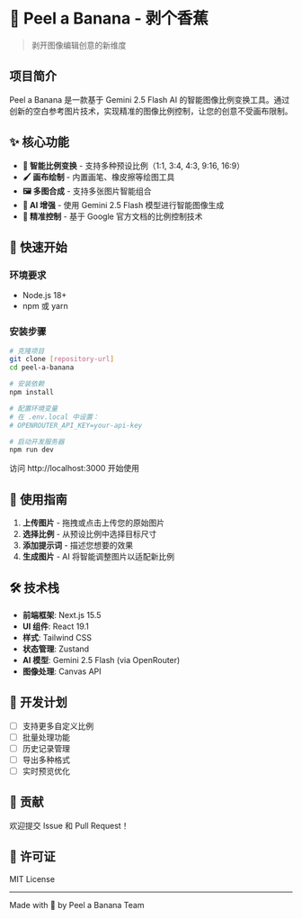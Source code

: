 # 🍌 Peel a Banana - 剥个香蕉

> 剥开图像编辑创意的新维度

## 项目简介

Peel a Banana 是一款基于 Gemini 2.5 Flash AI 的智能图像比例变换工具。通过创新的空白参考图片技术，实现精准的图像比例控制，让您的创意不受画布限制。

## ✨ 核心功能

- **🎨 智能比例变换** - 支持多种预设比例（1:1, 3:4, 4:3, 9:16, 16:9）
- **🖌️ 画布绘制** - 内置画笔、橡皮擦等绘图工具
- **🖼️ 多图合成** - 支持多张图片智能组合
- **🤖 AI 增强** - 使用 Gemini 2.5 Flash 模型进行智能图像生成
- **📐 精准控制** - 基于 Google 官方文档的比例控制技术

## 🚀 快速开始

### 环境要求
- Node.js 18+
- npm 或 yarn

### 安装步骤

```bash
# 克隆项目
git clone [repository-url]
cd peel-a-banana

# 安装依赖
npm install

# 配置环境变量
# 在 .env.local 中设置：
# OPENROUTER_API_KEY=your-api-key

# 启动开发服务器
npm run dev
```

访问 http://localhost:3000 开始使用

## 📖 使用指南

1. **上传图片** - 拖拽或点击上传您的原始图片
2. **选择比例** - 从预设比例中选择目标尺寸
3. **添加提示词** - 描述您想要的效果
4. **生成图片** - AI 将智能调整图片以适配新比例

## 🛠️ 技术栈

- **前端框架**: Next.js 15.5
- **UI 组件**: React 19.1
- **样式**: Tailwind CSS
- **状态管理**: Zustand
- **AI 模型**: Gemini 2.5 Flash (via OpenRouter)
- **图像处理**: Canvas API

## 📝 开发计划

- [ ] 支持更多自定义比例
- [ ] 批量处理功能
- [ ] 历史记录管理
- [ ] 导出多种格式
- [ ] 实时预览优化

## 🤝 贡献

欢迎提交 Issue 和 Pull Request！

## 📄 许可证

MIT License

---

Made with 🍌 by Peel a Banana Team